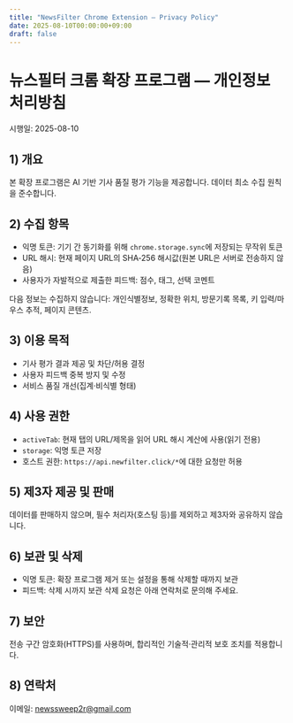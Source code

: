 ```yaml
---
title: "NewsFilter Chrome Extension — Privacy Policy"
date: 2025-08-10T00:00:00+09:00
draft: false
---
```

# 뉴스필터 크롬 확장 프로그램 — 개인정보 처리방침
시행일: 2025-08-10

## 1) 개요
본 확장 프로그램은 AI 기반 기사 품질 평가 기능을 제공합니다. 데이터 최소 수집 원칙을 준수합니다.

## 2) 수집 항목
- 익명 토큰: 기기 간 동기화를 위해 `chrome.storage.sync`에 저장되는 무작위 토큰
- URL 해시: 현재 페이지 URL의 SHA‑256 해시값(원본 URL은 서버로 전송하지 않음)
- 사용자가 자발적으로 제출한 피드백: 점수, 태그, 선택 코멘트

다음 정보는 수집하지 않습니다: 개인식별정보, 정확한 위치, 방문기록 목록, 키 입력/마우스 추적, 페이지 콘텐츠.

## 3) 이용 목적
- 기사 평가 결과 제공 및 차단/허용 결정
- 사용자 피드백 중복 방지 및 수정
- 서비스 품질 개선(집계·비식별 형태)

## 4) 사용 권한
- `activeTab`: 현재 탭의 URL/제목을 읽어 URL 해시 계산에 사용(읽기 전용)
- `storage`: 익명 토큰 저장
- 호스트 권한: `https://api.newfilter.click/*`에 대한 요청만 허용

## 5) 제3자 제공 및 판매
데이터를 판매하지 않으며, 필수 처리자(호스팅 등)를 제외하고 제3자와 공유하지 않습니다.

## 6) 보관 및 삭제
- 익명 토큰: 확장 프로그램 제거 또는 설정을 통해 삭제할 때까지 보관
- 피드백: 삭제 시까지 보관
삭제 요청은 아래 연락처로 문의해 주세요.

## 7) 보안
전송 구간 암호화(HTTPS)를 사용하며, 합리적인 기술적·관리적 보호 조치를 적용합니다.


## 8) 연락처
이메일: newssweep2r@gmail.com
